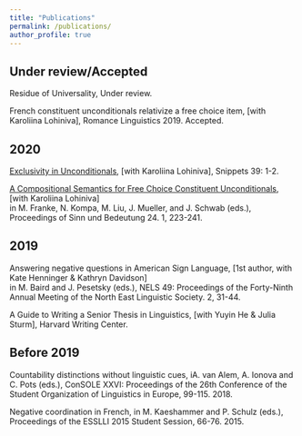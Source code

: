 ```yaml
---
title: "Publications"
permalink: /publications/
author_profile: true
---
```

## Under review/Accepted

Residue of Universality, Under review.

French constituent unconditionals relativize a free choice item, [with Karoliina Lohiniva], Romance Linguistics 2019. Accepted.


## 2020

[Exclusivity in Unconditionals](https://www.ledonline.it/snippets/allegati/snippets39001.pdf), [with Karoliina Lohiniva], Snippets 39: 1-2. 

[A Compositional Semantics for Free Choice Constituent Unconditionals](https://semanticsarchive.net/Archive/jI3N2NlY/gonzalez_lohiniva_sub.pdf), [with Karoliina Lohiniva]\
in M. Franke, N. Kompa, M. Liu, J. Mueller, and J. Schwab (eds.), Proceedings of Sinn und Bedeutung 24. 1,
223-241.

## 2019

Answering negative questions in American Sign Language, [1st author, with Kate Henninger & Kathryn Davidson]\
in M. Baird and J. Pesetsky (eds.), NELS 49: Proceedings of the Forty-Ninth Annual Meeting of the North East
Linguistic Society. 2, 31-44.

A Guide to Writing a Senior Thesis in Linguistics, [with Yuyin He & Julia Sturm], Harvard Writing Center.


## Before 2019

Countability distinctions without linguistic cues, iA. van Alem, A. Ionova and C. Pots (eds.), ConSOLE XXVI: Proceedings of the 26th Conference of the Student
Organization of Linguistics in Europe, 99-115. 2018.

Negative coordination in French,
in M. Kaeshammer and P. Schulz (eds.), Proceedings of the ESSLLI 2015 Student Session, 66-76. 2015.


